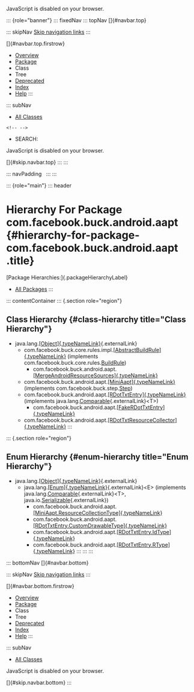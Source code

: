<div>

JavaScript is disabled on your browser.

</div>

::: {role="banner"}
::: fixedNav
::: topNav
[]{#navbar.top}

::: skipNav
[Skip navigation links](#skip.navbar.top "Skip navigation links")
:::

[]{#navbar.top.firstrow}

-   [Overview](../../../../../index.html)
-   [Package](package-summary.html)
-   Class
-   Tree
-   [Deprecated](../../../../../deprecated-list.html)
-   [Index](../../../../../index-all.html)
-   [Help](../../../../../help-doc.html)
:::

::: subNav
-   [All Classes](../../../../../allclasses.html)

```{=html}
<!-- -->
```
-   SEARCH:

<div>

<div>

JavaScript is disabled on your browser.

</div>

</div>

[]{#skip.navbar.top}
:::
:::

::: navPadding
 
:::
:::

::: {role="main"}
::: header
# Hierarchy For Package com.facebook.buck.android.aapt {#hierarchy-for-package-com.facebook.buck.android.aapt .title}

[Package Hierarchies:]{.packageHierarchyLabel}

-   [All Packages](../../../../../overview-tree.html)
:::

::: contentContainer
::: {.section role="region"}
## Class Hierarchy {#class-hierarchy title="Class Hierarchy"}

-   java.lang.[[Object]{.typeNameLink}](http://docs.oracle.com/javase/7/docs/api/java/lang/Object.html?is-external=true "class or interface in java.lang"){.externalLink}
    -   com.facebook.buck.core.rules.impl.[[AbstractBuildRule]{.typeNameLink}](../../core/rules/impl/AbstractBuildRule.html "class in com.facebook.buck.core.rules.impl")
        (implements
        com.facebook.buck.core.rules.[BuildRule](../../core/rules/BuildRule.html "interface in com.facebook.buck.core.rules"))
        -   com.facebook.buck.android.aapt.[[MergeAndroidResourceSources]{.typeNameLink}](MergeAndroidResourceSources.html "class in com.facebook.buck.android.aapt")
    -   com.facebook.buck.android.aapt.[[MiniAapt]{.typeNameLink}](MiniAapt.html "class in com.facebook.buck.android.aapt")
        (implements
        com.facebook.buck.step.[Step](../../step/Step.html "interface in com.facebook.buck.step"))
    -   com.facebook.buck.android.aapt.[[RDotTxtEntry]{.typeNameLink}](RDotTxtEntry.html "class in com.facebook.buck.android.aapt")
        (implements
        java.lang.[Comparable](http://docs.oracle.com/javase/7/docs/api/java/lang/Comparable.html?is-external=true "class or interface in java.lang"){.externalLink}\<T\>)
        -   com.facebook.buck.android.aapt.[[FakeRDotTxtEntry]{.typeNameLink}](FakeRDotTxtEntry.html "class in com.facebook.buck.android.aapt")
    -   com.facebook.buck.android.aapt.[[RDotTxtResourceCollector]{.typeNameLink}](RDotTxtResourceCollector.html "class in com.facebook.buck.android.aapt")
:::

::: {.section role="region"}
## Enum Hierarchy {#enum-hierarchy title="Enum Hierarchy"}

-   java.lang.[[Object]{.typeNameLink}](http://docs.oracle.com/javase/7/docs/api/java/lang/Object.html?is-external=true "class or interface in java.lang"){.externalLink}
    -   java.lang.[[Enum]{.typeNameLink}](http://docs.oracle.com/javase/7/docs/api/java/lang/Enum.html?is-external=true "class or interface in java.lang"){.externalLink}\<E\>
        (implements
        java.lang.[Comparable](http://docs.oracle.com/javase/7/docs/api/java/lang/Comparable.html?is-external=true "class or interface in java.lang"){.externalLink}\<T\>,
        java.io.[Serializable](http://docs.oracle.com/javase/7/docs/api/java/io/Serializable.html?is-external=true "class or interface in java.io"){.externalLink})
        -   com.facebook.buck.android.aapt.[[MiniAapt.ResourceCollectionType]{.typeNameLink}](MiniAapt.ResourceCollectionType.html "enum in com.facebook.buck.android.aapt")
        -   com.facebook.buck.android.aapt.[[RDotTxtEntry.CustomDrawableType]{.typeNameLink}](RDotTxtEntry.CustomDrawableType.html "enum in com.facebook.buck.android.aapt")
        -   com.facebook.buck.android.aapt.[[RDotTxtEntry.IdType]{.typeNameLink}](RDotTxtEntry.IdType.html "enum in com.facebook.buck.android.aapt")
        -   com.facebook.buck.android.aapt.[[RDotTxtEntry.RType]{.typeNameLink}](RDotTxtEntry.RType.html "enum in com.facebook.buck.android.aapt")
:::
:::
:::

::: bottomNav
[]{#navbar.bottom}

::: skipNav
[Skip navigation links](#skip.navbar.bottom "Skip navigation links")
:::

[]{#navbar.bottom.firstrow}

-   [Overview](../../../../../index.html)
-   [Package](package-summary.html)
-   Class
-   Tree
-   [Deprecated](../../../../../deprecated-list.html)
-   [Index](../../../../../index-all.html)
-   [Help](../../../../../help-doc.html)
:::

::: subNav
-   [All Classes](../../../../../allclasses.html)

<div>

<div>

JavaScript is disabled on your browser.

</div>

</div>

[]{#skip.navbar.bottom}
:::
